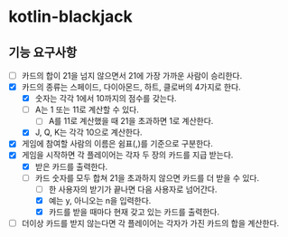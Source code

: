 # kotlin-blackjack

## 기능 요구사항

- [ ] 카드의 합이 21을 넘지 않으면서 21에 가장 가까운 사람이 승리한다.
- [x] 카드의 종류는 스페이드, 다이아몬드, 하트, 클로버의 4가지로 한다.
    - [x] 숫자는 각각 1에서 10까지의 점수를 갖는다.
    - [ ] A는 1 또는 11로 계산할 수 있다.
      - [ ] A를 11로 계산했을 때 21을 초과하면 1로 계산한다.
    - [x] J, Q, K는 각각 10으로 계산한다.
- [x] 게임에 참여할 사람의 이름은 쉼표(,)를 기준으로 구분한다.
- [x] 게임을 시작하면 각 플레이어는 각자 두 장의 카드를 지급 받는다.
  - [x] 받은 카드를 출력한다.
  - [ ] 카드 숫자를 모두 합쳐 21을 초과하지 않으면 카드를 더 받을 수 있다.
    - [ ] 한 사용자의 받기가 끝나면 다음 사용자로 넘어간다.
    - [x] 예는 y, 아니오는 n을 입력한다.
    - [x] 카드를 받을 때마다 현재 갖고 있는 카드를 출력한다.
- [ ] 더이상 카드를 받지 않는다면 각 플레이어는 각자가 가진 카드의 합을 계산한다.
